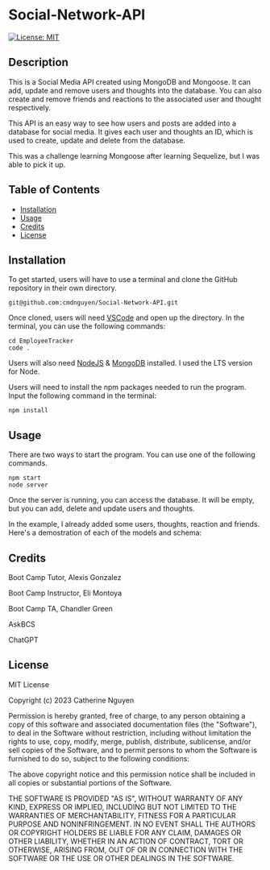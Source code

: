 # Social-Network-API

[![License: MIT](https://img.shields.io/badge/License-MIT-yellow.svg)](https://opensource.org/licenses/MIT)

## Description

This is a Social Media API created using MongoDB and Mongoose. It can add, update and remove users and thoughts into the database. You can also create and remove friends and reactions to the associated user and thought respectively.

This API is an easy way to see how users and posts are added into a database for social media. It gives each user and thoughts an ID, which is used to create, update and delete from the database.

This was a challenge learning Mongoose after learning Sequelize, but I was able to pick it up.

## Table of Contents 

- [Installation](#installation)
- [Usage](#usage)
- [Credits](#credits)
- [License](#license)

## Installation

To get started, users will have to use a terminal and clone the GitHub repository in their own directory.

    git@github.com:cmdnguyen/Social-Network-API.git

Once cloned, users will need [VSCode](https://code.visualstudio.com/download) and open up the directory. In the terminal, you can use the following commands:

	cd EmployeeTracker
	code .

Users will also need [NodeJS](https://nodejs.org/en) & [MongoDB](https://coding-boot-camp.github.io/full-stack/mongodb/how-to-install-mongodb) installed. I used the LTS version for Node.

Users will need to install the npm packages needed to run the program. Input the following command in the terminal:

    npm install

## Usage

There are two ways to start the program. You can use one of the following commands.

    npm start
    node server

Once the server is running, you can access the database. It will be empty, but you can add, delete and update users and thoughts.

In the example, I already added some users, thoughts, reaction and friends. Here's a demostration of each of the models and schema:

## Credits

Boot Camp Tutor, Alexis Gonzalez

Boot Camp Instructor, Eli Montoya

Boot Camp TA, Chandler Green

AskBCS

ChatGPT

## License

MIT License

Copyright (c) 2023 Catherine Nguyen

Permission is hereby granted, free of charge, to any person obtaining a copy of this software and associated documentation files (the "Software"), to deal in the Software without restriction, including without limitation the rights to use, copy, modify, merge, publish, distribute, sublicense, and/or sell copies of the Software, and to permit persons to whom the Software is furnished to do so, subject to the following conditions:

The above copyright notice and this permission notice shall be included in all copies or substantial portions of the Software.

THE SOFTWARE IS PROVIDED "AS IS", WITHOUT WARRANTY OF ANY KIND, EXPRESS OR IMPLIED, INCLUDING BUT NOT LIMITED TO THE WARRANTIES OF MERCHANTABILITY, FITNESS FOR A PARTICULAR PURPOSE AND NONINFRINGEMENT. IN NO EVENT SHALL THE AUTHORS OR COPYRIGHT HOLDERS BE LIABLE FOR ANY CLAIM, DAMAGES OR OTHER LIABILITY, WHETHER IN AN ACTION OF CONTRACT, TORT OR OTHERWISE, ARISING FROM, OUT OF OR IN CONNECTION WITH THE SOFTWARE OR THE USE OR OTHER DEALINGS IN THE SOFTWARE.